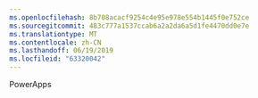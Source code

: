 ```yaml
---
ms.openlocfilehash: 8b708acacf9254c4e95e978e554b1445f0e752ce
ms.sourcegitcommit: 483c777a1537ccab6a2a2da6a5d1fe4470dd0e7e
ms.translationtype: MT
ms.contentlocale: zh-CN
ms.lasthandoff: 06/19/2019
ms.locfileid: "63320042"
---
```

PowerApps
